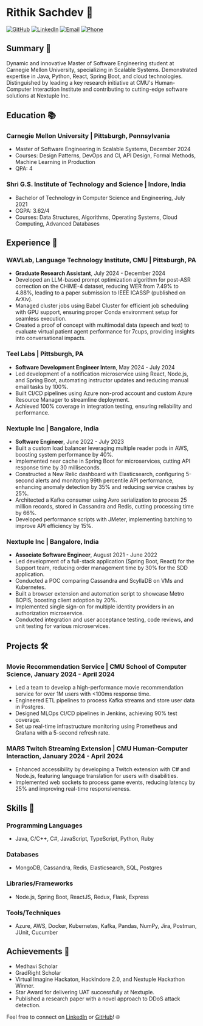 # Rithik Sachdev 🚀

[![GitHub](https://img.shields.io/badge/Github-rithiksachdev-blue)](https://github.com/rithiksachdev) [![LinkedIn](https://img.shields.io/badge/LinkedIn-Rithik%20Sachdev-blue)](https://www.linkedin.com/in/rithik-sachdev) [![Email](https://img.shields.io/badge/Email-rithiks%40andrew.cmu.edu-green)](mailto:rithiks@andrew.cmu.edu) [![Phone](https://img.shields.io/badge/Phone-+1%204122248863-blue)]()
## Summary 🌟

Dynamic and innovative Master of Software Engineering student at Carnegie Mellon University, specializing in Scalable Systems. Demonstrated expertise in Java, Python, React, Spring Boot, and cloud technologies. Distinguished by leading a key research initiative at CMU's Human-Computer Interaction Institute and contributing to cutting-edge software solutions at Nextuple Inc.

## Education 📚

### Carnegie Mellon University | Pittsburgh, Pennsylvania
- Master of Software Engineering in Scalable Systems, December 2024
- Courses: Design Patterns, DevOps and CI, API Design, Formal Methods, Machine Learning in Production
- QPA: 4

### Shri G.S. Institute of Technology and Science | Indore, India
- Bachelor of Technology in Computer Science and Engineering, July 2021
- CGPA: 3.62/4
- Courses: Data Structures, Algorithms, Operating Systems, Cloud Computing, Advanced Databases

## Experience 💼

### WAVLab, Language Technology Institute, CMU | Pittsburgh, PA
- **Graduate Research Assistant**, July 2024 - December 2024
- Developed an LLM-based prompt optimization algorithm for post-ASR correction on the CHiME-4 dataset, reducing WER from 7.49% to 4.88%, leading to a paper submission to IEEE ICASSP (published on ArXiv).
- Managed cluster jobs using Babel Cluster for efficient job scheduling with GPU support, ensuring proper Conda environment setup for seamless execution.
- Created a proof of concept with multimodal data (speech and text) to evaluate virtual patient agent performance for 7cups, providing insights into conversational impacts.

### Teel Labs | Pittsburgh, PA
- **Software Development Engineer Intern**, May 2024 - July 2024
- Led development of a notification microservice using React, Node.js, and Spring Boot, automating instructor updates and reducing manual email tasks by 100%.
- Built CI/CD pipelines using Azure non-prod account and custom Azure Resource Manager to streamline deployment.
- Achieved 100% coverage in integration testing, ensuring reliability and performance.

### Nextuple Inc | Bangalore, India
- **Software Engineer**, June 2022 - July 2023
- Built a custom load balancer leveraging multiple reader pods in AWS, boosting system performance by 40%.
- Implemented near cache in Spring Boot for microservices, cutting API response time by 30 milliseconds.
- Constructed a New Relic dashboard with Elasticsearch, configuring 5-second alerts and monitoring 99th percentile API performance, enhancing anomaly detection by 35% and reducing service crashes by 25%.
- Architected a Kafka consumer using Avro serialization to process 25 million records, stored in Cassandra and Redis, cutting processing time by 66%.
- Developed performance scripts with JMeter, implementing batching to improve API efficiency by 15%.

### Nextuple Inc | Bangalore, India
- **Associate Software Engineer**, August 2021 - June 2022
- Led development of a full-stack application (Spring Boot, React) for the Support team, reducing order management time by 30% for the SDD application.
- Conducted a POC comparing Cassandra and ScyllaDB on VMs and Kubernetes.
- Built a browser extension and automation script to showcase Metro BOPIS, boosting client adoption by 20%.
- Implemented single sign-on for multiple identity providers in an authorization microservice.
- Conducted integration and user acceptance testing, code reviews, and unit testing for various microservices.

## Projects 🛠️

### Movie Recommendation Service | CMU School of Computer Science, January 2024 - April 2024
- Led a team to develop a high-performance movie recommendation service for over 1M users with <100ms response time.
- Engineered ETL pipelines to process Kafka streams and store user data in Postgres.
- Designed MLOps CI/CD pipelines in Jenkins, achieving 90% test coverage.
- Set up real-time infrastructure monitoring using Prometheus and Grafana with a 5-second refresh rate.

### MARS Twitch Streaming Extension | CMU Human-Computer Interaction, January 2024 - April 2024
- Enhanced accessibility by developing a Twitch extension with C# and Node.js, featuring language translation for users with disabilities.
- Implemented web sockets to process game events, reducing latency by 25% and improving real-time responsiveness.

## Skills 🚀

### Programming Languages
- Java, C/C++, C#, JavaScript, TypeScript, Python, Ruby

### Databases
- MongoDB, Cassandra, Redis, Elasticsearch, SQL, Postgres

### Libraries/Frameworks
- Node.js, Spring Boot, ReactJS, Redux, Flask, Express

### Tools/Techniques
- Azure, AWS, Docker, Kubernetes, Kafka, Pandas, NumPy, Jira, Postman, JUnit, Cucumber

## Achievements 🏅

- Medhavi Scholar
- GradRight Scholar
- Virtual Imagine Hackaton, HackIndore 2.0, and Nextuple Hackathon Winner.
- Star Award for delivering UAT successfully at Nextuple.
- Published a research paper with a novel approach to DDoS attack detection.

Feel free to connect on [LinkedIn](https://www.linkedin.com/in/rithik-sachdev) or [GitHub](https://github.com/rithiksachdev)! 🌐
